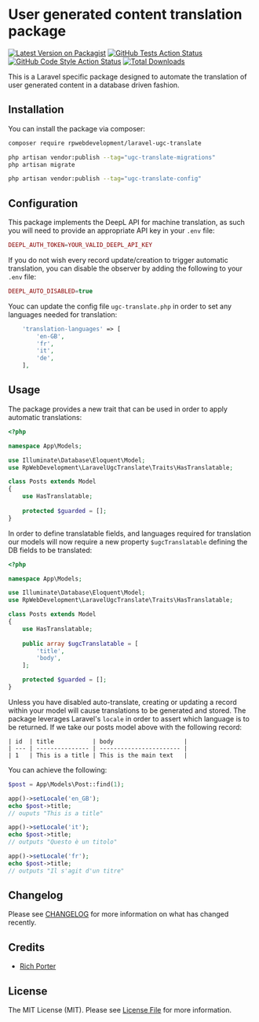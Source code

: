 # User generated content translation package 

[![Latest Version on Packagist](https://img.shields.io/packagist/v/rpwebdevelopment/laravel-ugc-translate.svg?style=flat-square)](https://packagist.org/packages/rpwebdevelopment/laravel-ugc-translate)
[![GitHub Tests Action Status](https://img.shields.io/github/workflow/status/rpwebdevelopment/laravel-ugc-translate/run-tests?label=tests)](https://github.com/rpwebdevelopment/laravel-ugc-translate/actions?query=workflow%3Arun-tests+branch%3Amain)
[![GitHub Code Style Action Status](https://img.shields.io/github/workflow/status/rpwebdevelopment/laravel-ugc-translate/Fix%20PHP%20code%20style%20issues?label=code%20style)](https://github.com/rpwebdevelopment/laravel-ugc-translate/actions?query=workflow%3A"Fix+PHP+code+style+issues"+branch%3Amain)
[![Total Downloads](https://img.shields.io/packagist/dt/rpwebdevelopment/laravel-ugc-translate.svg?style=flat-square)](https://packagist.org/packages/rpwebdevelopment/laravel-ugc-translate)

This is a Laravel specific package designed to automate the translation of user generated content in a database driven fashion.

## Installation

You can install the package via composer:

```bash
composer require rpwebdevelopment/laravel-ugc-translate

php artisan vendor:publish --tag="ugc-translate-migrations"
php artisan migrate

php artisan vendor:publish --tag="ugc-translate-config"
```

## Configuration

This package implements the DeepL API for machine translation, as such you will need to provide an appropriate API key in your `.env` file:
```php
DEEPL_AUTH_TOKEN=YOUR_VALID_DEEPL_API_KEY
```

If you do not wish every record update/creation to trigger automatic translation, you can disable the observer by adding the following to your `.env` file:
```php
DEEPL_AUTO_DISABLED=true
```

Youc can update the config file `ugc-translate.php` in order to set any languages needed for translation:
```php
    'translation-languages' => [
        'en-GB',
        'fr',
        'it',
        'de',
    ],
```

## Usage

The package provides a new trait that can be used in order to apply automatic translations:

```php
<?php

namespace App\Models;

use Illuminate\Database\Eloquent\Model;
use RpWebDevelopment\LaravelUgcTranslate\Traits\HasTranslatable;

class Posts extends Model
{
    use HasTranslatable;
    
    protected $guarded = [];
}
```

In order to define translatable fields, and languages required for translation our models will now require a new property `$ugcTranslatable` defining the DB fields to be translated:

```php
<?php

namespace App\Models;

use Illuminate\Database\Eloquent\Model;
use RpWebDevelopment\LaravelUgcTranslate\Traits\HasTranslatable;

class Posts extends Model
{
    use HasTranslatable;
 
    public array $ugcTranslatable = [
        'title',
        'body',
    ];

    protected $guarded = [];
}
```

Unless you have disabled auto-translate, creating or updating a record within your model will cause translations to be generated and stored. The package leverages Laravel's `locale` in order to assert which language is to be returned. If we take our posts model above with the following record:

```
| id  | title           | body                    |
| --- | --------------- | ----------------------- |
| 1   | This is a title | This is the main text   |
```

You can achieve the following:
```php
$post = App\Models\Post::find(1);

app()->setLocale('en_GB');
echo $post->title;
// ouputs "This is a title"

app()->setLocale('it');
echo $post->title;
// outputs "Questo è un titolo"

app()->setLocale('fr');
echo $post->title;
// outputs "Il s'agit d'un titre"
```

## Changelog

Please see [CHANGELOG](CHANGELOG.md) for more information on what has changed recently.

## Credits

- [Rich Porter](https://github.com/rpwebdevelopment)

## License

The MIT License (MIT). Please see [License File](LICENSE.md) for more information.
